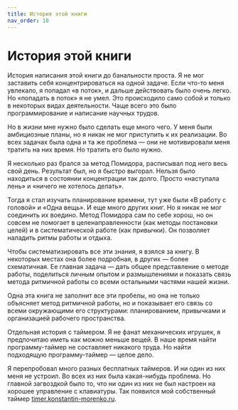 ```yaml
---
title: История этой книги
nav_order: 10
---
```


# История этой книги

История написания этой книги до банальности проста. Я не мог заставить
себя концентрироваться на одной задаче. Если что-то меня увлекало, я
попадал «в поток», и дальше действовать было очень легко. Но «попадать
в поток» я не умел. Это происходило само собой и только в некоторых
видах деятельности. Чаще всего это было программирование и написание
научных трудов.

Но в жизни мне нужно было сделать еще много чего. У меня были
амбициозные планы, но я никак не мог приступить к их реализации. Во
всех задачах была одна и та же проблема — они не мотивировали меня
тратить на них время. Но тратить его было нужно.

Я несколько раз брался за метод Помидора, расписывал под него весь
свой день. Результат был, но я быстро выгорал. Нельзя было находиться
в состоянии концентрации так долго. Просто «наступала лень» и «ничего
не хотелось делать».

Тогда я стал изучать планирование времени, тут уже были «В работу с
головой» и «Одна вещь». И еще много других книг. Но я никак не мог
соединить их воедино. Метод Помидора сам по себе хорош, но он совсем
не помогает в целенаправленности (как методы постановки целей) и в
систематической работе (как привычки). Он позволяет наладить ритмы
работы и отдыха.

Чтобы систематизировать все эти знания, я взялся за книгу. В некоторых
местах она более подробная, в других — более схематичная. Ее главная
задача — дать общее представление о методе работы, поделиться личным
опытом и размышлениями и показать связь метода ритмичной работы со
всеми остальными частями нашей жизни.

Одна эта книга не заполнит все эти пробелы, но она не только объясняет
метод ритмичной работы, но и показывает его связь со всеми окружающими
его структурами: планированием, привычками и организацией рабочего
пространства.

Отдельная история с таймером. Я не фанат механических игрушек, я
предпочитаю иметь как можно меньше вещей. В наше время найти
программу-таймер не составляет никакого труда. Но найти подходящую
программу-таймер — целое дело.

Я перепробовал много разных бесплатных таймеров. И ни один из них меня
не устроил. Во всех из них была какая-нибудь проблема. Но главной
загвоздкой было то, что ни один из них не был настроен на хорошее
управление с клавиатуры. Так появился мой собственный таймер
[timer.konstantin-morenko.ru](https://timer.konstantin-morenko.ru/).
